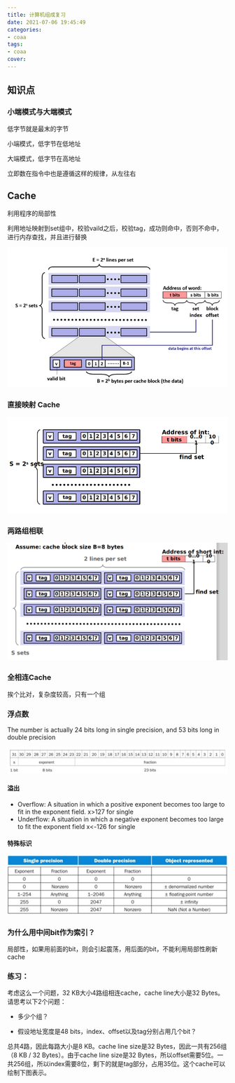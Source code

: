```yaml
---
title: 计算机组成复习
date: 2021-07-06 19:45:49
categories:
- coaa
tags:
- coaa
cover:
---
```


## 知识点

### 小端模式与大端模式

低字节就是最末的字节

小端模式，低字节在低地址

大端模式，低字节在高地址

立即数在指令中也是遵循这样的规律，从左往右

## Cache

利用程序的局部性

利用地址映射到set组中，校验vaild之后，校验tag，成功则命中，否则不命中，进行内存查找，并且进行替换

![image-20210706195117358](计算机组成复习/image-20210706195117358.png)

### 直接映射 Cache

![image-20210706195815942](计算机组成复习/image-20210706195815942.png)

### 两路组相联

![image-20210706195853751](计算机组成复习/image-20210706195853751.png)

### 全相连Cache

挨个比对，复杂度较高，只有一个组

### 浮点数

The number is actually 24 bits long in single precision, and 53 bits long in double precision

![image-20210707151114418](计算机组成复习/image-20210707151114418.png)

#### 溢出

* Overflow: A situation in which a positive exponent becomes too large to fit in the exponent field. x>127 for single
*  Underflow: A situation in which a negative exponent becomes too large to fit the exponent field x<-126 for single

#### 特殊标识

![image-20210707151005363](计算机组成复习/image-20210707151005363.png)



### 为什么用中间bit作为索引？

局部性，如果用前面的bit，则会引起震荡，用后面的bit，不能利用局部性刷新cache

### 练习：

考虑这么一个问题，32 KB大小4路组相连cache，cache line大小是32 Bytes。请思考以下2个问题：

* 多少个组？

* 假设地址宽度是48 bits，index、offset以及tag分别占用几个bit？

总共4路，因此每路大小是8 KB。cache line size是32 Bytes，因此一共有256组（8 KB / 32 Bytes）。由于cache line  size是32  Bytes，所以offset需要5位。一共256组，所以index需要8位，剩下的就是tag部分，占用35位。这个cache可以绘制下图表示。

